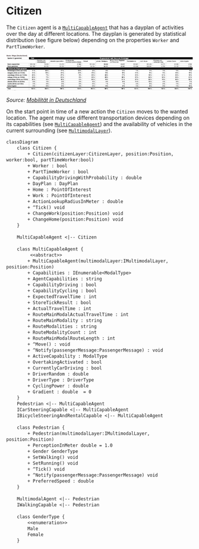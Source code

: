 # Citizen

The ``Citizen`` agent is a [``MultiCapableAgent``](multi_capable_agent.md) that has a dayplan of activities over the day at different locations.
The dayplan is generated by statistical distribution (see figure below) depending on the properties ``Worker`` and ``PartTimeWorker``.

![uml_domain_model](wegzweck_nach_uhrzeit.png)

*Source: [Mobilität in Deutschland](https://mobilitaet-in-tabellen.dlr.de/mit/)*

On the start point in time of a new action the ``Citizen`` moves to the wanted location. The agent may use different transportation devices depending on its capabilities (see [``MultiCapableAgent``](multi_capable_agent.md)) and the availability of vehicles in the current surrounding (see  [``MultimodalLayer``](../layers/multi_modal_layer.md)).


```mermaid
classDiagram
    class Citizen {
        + Citizen(citizenLayer:CitizenLayer, position:Position, worker:bool, partTimeWorker:bool)
        + Worker : bool
        + PartTimeWorker : bool
        + CapabilityDrivingWithProbability : double
        + DayPlan : DayPlan
        + Home : PointOfInterest
        + Work : PointOfInterest
        + ActionLookupRadiusInMeter : double
        + ^Tick() void
        + ChangeWork(position:Position) void
        + ChangeHome(position:Position) void
    }

    MultiCapableAgent <|-- Citizen

    class MultiCapableAgent {
         <<abstract>>
        + MultiCapableAgent(multimodalLayer:IMultimodalLayer, position:Position)
        + Capabilities : IEnumerable<ModalType> 
        + AgentCapabilities : string 
        + CapabilityDriving : bool  
        + CapabilityCycling : bool  
        + ExpectedTravelTime : int
        + StoreTickResult : bool  
        + ActualTravelTime : int 
        + RouteMainModalActualTravelTime : int
        + RouteMainModality : string 
        + RouteModalities : string 
        + RouteModalityCount : int 
        + RouteMainModalRouteLength : int 
        + ^Move() : void
        + ^Notify(passengerMessage:PassengerMessage) : void
        + ActiveCapability : ModalType 
        + OvertakingActivated : bool 
        + CurrentlyCarDriving : bool 
        + DriverRandom : double 
        + DriverType : DriverType 
        + CyclingPower : double 
        + Gradient : double  = 0
    }
    Pedestrian <|-- MultiCapableAgent
    ICarSteeringCapable <|-- MultiCapableAgent
    IBicycleSteeringAndRentalCapable <|-- MultiCapableAgent

    class Pedestrian {
        + Pedestrian(multimodalLayer:IMultimodalLayer, position:Position)
        + PerceptionInMeter double = 1.0
        + Gender GenderType
        + SetWalking() void
        + SetRunning() void
        + ^Tick() void
        + ^Notify(passengerMessage:PassengerMessage) void
        + PreferredSpeed : double
    }

    MultimodalAgent <|-- Pedestrian
    IWalkingCapable <|-- Pedestrian

    class GenderType {
        <<enumeration>>
        Male
        Female
    }
```